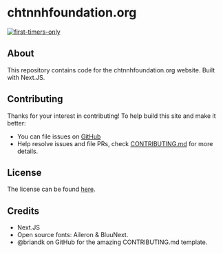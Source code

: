 # chtnnhfoundation.org

[![first-timers-only](https://img.shields.io/badge/first--timers--only-friendly-blue.svg?style=flat-square)](https://www.firsttimersonly.com/)

## About

This repository contains code for the chtnnhfoundation.org website. Built with Next.JS.

## Contributing

Thanks for your interest in contributing! To help build this site and make it better:

- You can file issues on [GitHub](https://github.com/chtnnhfndn/chtnnhfoundation.org)
- Help resolve issues and file PRs, check [CONTRIBUTING.md](./CONTRIBUTING.md) for more details.

## License

The license can be found [here](./LICENSE.md).

## Credits

- Next.JS
- Open source fonts: Aileron & BluuNext.
- @briandk on GitHub for the amazing CONTRIBUTING.md template.
